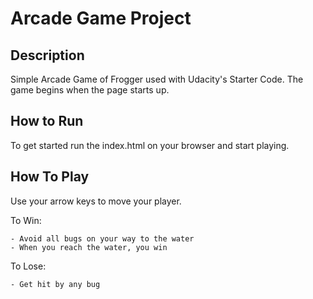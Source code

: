 # Arcade Game Project

## Description

Simple Arcade Game of Frogger used with Udacity's Starter Code. The game begins when the page starts up.

## How to Run
To get started run the index.html on your browser and start playing.

## How To Play
Use your arrow keys to move your player.

To Win:

    - Avoid all bugs on your way to the water
    - When you reach the water, you win

To Lose:

    - Get hit by any bug